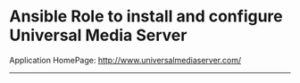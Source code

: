 Ansible Role to install and configure Universal Media Server 
=============================================================

Application HomePage: http://www.universalmediaserver.com/

--------------------------------------------------------
